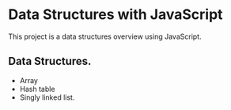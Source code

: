 # Data Structures with JavaScript

This project is a data structures overview using JavaScript.

## Data Structures.
* Array
* Hash table
* Singly linked list.

